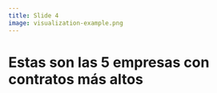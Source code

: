 ```yaml
---
title: Slide 4
image: visualization-example.png
---
```


# Estas son las 5 empresas con contratos más altos
